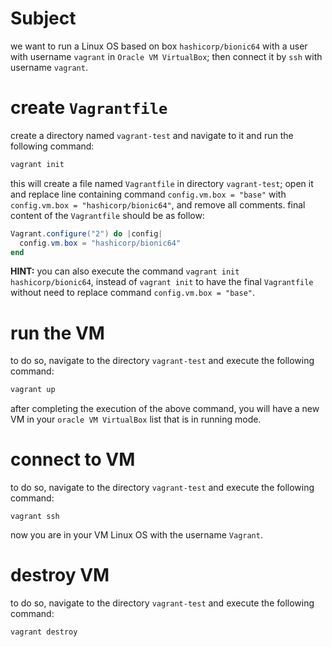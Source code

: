# Subject

we want to run a Linux OS based on box `hashicorp/bionic64` with a user with username `vagrant` in `Oracle VM VirtualBox`; then connect it by `ssh` with username `vagrant`.



# create `Vagrantfile`

create a directory named `vagrant-test` and navigate to it and run the following command:

```powershell
vagrant init
```



this will create a file named `Vagrantfile` in directory `vagrant-test`; open it and replace line containing command `config.vm.box = "base"` with `config.vm.box = "hashicorp/bionic64"`, and remove all comments. final content of the `Vagrantfile` should be as follow:

```powershell
Vagrant.configure("2") do |config|
  config.vm.box = "hashicorp/bionic64"
end
```



**HINT:** you can also execute the command `vagrant init hashicorp/bionic64`, instead of `vagrant init` to have the final `Vagrantfile` without need to replace command `config.vm.box = "base"`.



# run the VM

to do so, navigate to the directory `vagrant-test` and execute the following command:

```powershell
vagrant up
```

  

after completing the execution of the above command, you will have a new VM in your `oracle VM VirtualBox` list that is in running mode.



# connect to VM

to do so, navigate to the directory `vagrant-test` and execute the following command:

```
vagrant ssh
```

  

now you are in your VM Linux OS with the username `Vagrant`.



# destroy VM

to do so, navigate to the directory `vagrant-test` and execute the following command:

```powershell
vagrant destroy
```

